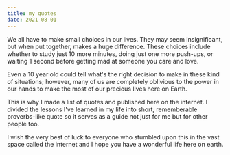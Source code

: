```yaml
---
title: my quotes
date: 2021-08-01
---
```


We all have to make small choices in our lives.
They may seem insignificant, but when put together, makes a huge difference.
These choices include whether to study just 10 more minutes, doing just one more push-ups, or waiting 1 second before getting mad at someone you care and love.

Even a 10 year old could tell what's the right decision to make in these kind of situations;
however, many of us are completely oblivious to the power in our hands to make the most of our precious lives here on Earth.

This is why I made a list of quotes and published here on the internet.
I divided the lessons I've learned in my life into short, rememberable proverbs-like quote so it serves as a guide not just for me but for other people too.

I wish the very best of luck to everyone who stumbled upon this in the vast space called the internet and I hope you have a wonderful life here on earth.
